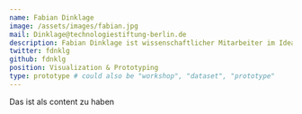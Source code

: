 ```yaml
---
name: Fabian Dinklage
image: /assets/images/fabian.jpg
mail: Dinklage@technologiestiftung-berlin.de
description: Fabian Dinklage ist wissenschaftlicher Mitarbeiter im Ideation & Prototyping Lab der Technologiestiftung Berlin im Bereich Visualisation & Prototyping. Er hat Interface Design an der FH Potsdam studiert. Sein Interesse liegt in der Transformation von Daten in visuelle Strukturen zur Gewinnung neuer Einsichten und der Entwicklung von bedeutsamen Mensch-Maschine Interaktionen.
twitter: fdnklg
github: fdnklg
position: Visualization & Prototyping
type: prototype # could also be "workshop", "dataset", "prototype"
---
```



Das ist als content zu haben
